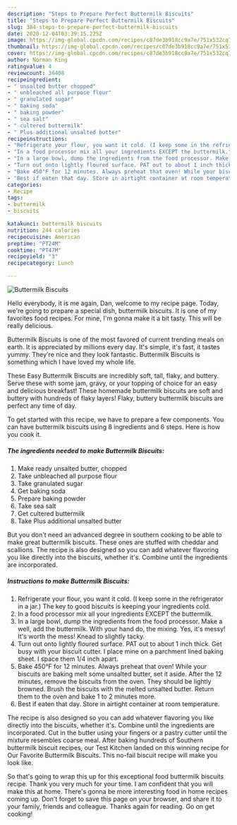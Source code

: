 ```yaml
---
description: "Steps to Prepare Perfect Buttermilk Biscuits"
title: "Steps to Prepare Perfect Buttermilk Biscuits"
slug: 384-steps-to-prepare-perfect-buttermilk-biscuits
date: 2020-12-04T03:39:15.225Z
image: https://img-global.cpcdn.com/recipes/c87de3b918cc9a7e/751x532cq70/buttermilk-biscuits-recipe-main-photo.jpg
thumbnail: https://img-global.cpcdn.com/recipes/c87de3b918cc9a7e/751x532cq70/buttermilk-biscuits-recipe-main-photo.jpg
cover: https://img-global.cpcdn.com/recipes/c87de3b918cc9a7e/751x532cq70/buttermilk-biscuits-recipe-main-photo.jpg
author: Norman King
ratingvalue: 4
reviewcount: 36408
recipeingredient:
- " unsalted butter chopped"
- " unbleached all purpose flour"
- " granulated sugar"
- " baking soda"
- " baking powder"
- " sea salt"
- " cultered buttermilk"
- " Plus additional unsalted butter"
recipeinstructions:
- "Refrigerate your flour, you want it cold. (I keep some in the refrigerator in a jar.) The key to good biscuits is keeping your ingredients cold."
- "In a food processor mix all your ingredients EXCEPT the buttermilk."
- "In a large bowl, dump the ingredients from the food processor. Make a well, add the buttermilk. With your hand do, the mixing. Yes, it&#39;s messy! It&#39;s worth the mess! Knead to slightly tacky."
- "Turn out onto lightly floured surface. PAT out to about 1 inch thick. Get busy with your biscuit cutter. I place mine on a parchment lined baking sheet. I space them 1/4 inch apart."
- "Bake 450°F for 12 minutes. Always preheat that oven! While your biscuits are baking melt some unsalted butter, set it aside. After the 12 minutes, remove the biscuits from the oven. They should be lightly browned. Brush the biscuits with the melted unsalted butter. Return them to the oven and bake 1 to 2 minutes more."
- "Best if eaten that day. Store in airtight container at room temperature."
categories:
- Recipe
tags:
- buttermilk
- biscuits

katakunci: buttermilk biscuits 
nutrition: 244 calories
recipecuisine: American
preptime: "PT24M"
cooktime: "PT47M"
recipeyield: "3"
recipecategory: Lunch

---
```



![Buttermilk Biscuits](https://img-global.cpcdn.com/recipes/c87de3b918cc9a7e/751x532cq70/buttermilk-biscuits-recipe-main-photo.jpg)

Hello everybody, it is me again, Dan, welcome to my recipe page. Today, we're going to prepare a special dish, buttermilk biscuits. It is one of my favorites food recipes. For mine, I'm gonna make it a bit tasty. This will be really delicious.

Buttermilk Biscuits is one of the most favored of current trending meals on earth. It is appreciated by millions every day. It's simple, it's fast, it tastes yummy. They're nice and they look fantastic. Buttermilk Biscuits is something which I have loved my whole life.

These Easy Buttermilk Biscuits are incredibly soft, tall, flaky, and buttery. Serve these with some jam, gravy, or your topping of choice for an easy and delicious breakfast! These homemade buttermilk biscuits are soft and buttery with hundreds of flaky layers! Flaky, buttery buttermilk biscuits are perfect any time of day.


To get started with this recipe, we have to prepare a few components. You can have buttermilk biscuits using 8 ingredients and 6 steps. Here is how you cook it.

<!--inarticleads1-->

##### The ingredients needed to make Buttermilk Biscuits:

1. Make ready  unsalted butter, chopped
1. Take  unbleached all purpose flour
1. Take  granulated sugar
1. Get  baking soda
1. Prepare  baking powder
1. Take  sea salt
1. Get  cultered buttermilk
1. Take  Plus additional unsalted butter


But you don&#39;t need an advanced degree in southern cooking to be able to make great buttermilk biscuits. These ones are stuffed with cheddar and scallions. The recipe is also designed so you can add whatever flavoring you like directly into the biscuits, whether it&#39;s. Combine until the ingredients are incorporated. 

<!--inarticleads2-->

##### Instructions to make Buttermilk Biscuits:

1. Refrigerate your flour, you want it cold. (I keep some in the refrigerator in a jar.) The key to good biscuits is keeping your ingredients cold.
1. In a food processor mix all your ingredients EXCEPT the buttermilk.
1. In a large bowl, dump the ingredients from the food processor. Make a well, add the buttermilk. With your hand do, the mixing. Yes, it&#39;s messy! It&#39;s worth the mess! Knead to slightly tacky.
1. Turn out onto lightly floured surface. PAT out to about 1 inch thick. Get busy with your biscuit cutter. I place mine on a parchment lined baking sheet. I space them 1/4 inch apart.
1. Bake 450°F for 12 minutes. Always preheat that oven! While your biscuits are baking melt some unsalted butter, set it aside. After the 12 minutes, remove the biscuits from the oven. They should be lightly browned. Brush the biscuits with the melted unsalted butter. Return them to the oven and bake 1 to 2 minutes more.
1. Best if eaten that day. Store in airtight container at room temperature.


The recipe is also designed so you can add whatever flavoring you like directly into the biscuits, whether it&#39;s. Combine until the ingredients are incorporated. Cut in the butter using your fingers or a pastry cutter until the mixture resembles coarse meal. After baking hundreds of Southern buttermilk biscuit recipes, our Test Kitchen landed on this winning recipe for Our Favorite Buttermilk Biscuits. This no-fail biscuit recipe will make you look like. 

So that's going to wrap this up for this exceptional food buttermilk biscuits recipe. Thank you very much for your time. I am confident that you will make this at home. There's gonna be more interesting food in home recipes coming up. Don't forget to save this page on your browser, and share it to your family, friends and colleague. Thanks again for reading. Go on get cooking!
